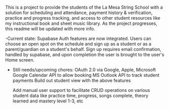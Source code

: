 This is a project to provide the students of the La Mesa String School with a solution for scheduling and attendance, payment history & verification, practice and progress tracking, and access to other student resources like my instructional book and sheet music library. As the project progresses, this readme will be updated with more info.

-Current state:
  Supabase Auth features are now integrated. Users can choose an open spot on the schedule and sign up as a student or as a parent/guardian on a student's behalf. Sign up requires email confirmation, handled by supabase, and upon completion the user is brought to the user's Home screen. 

- Still needs/upcoming chores:
  OAuth 2.0 via Google, Apple, Microsoft
  Google Calendar API to allow booking
  MS Outlook API to track student payments
  Build out student view with the above features

  Add manual user support to facilitate CRUD operations on various student data like practice time, progress, songs complete, theory learned and mastery level 1-3,     etc

